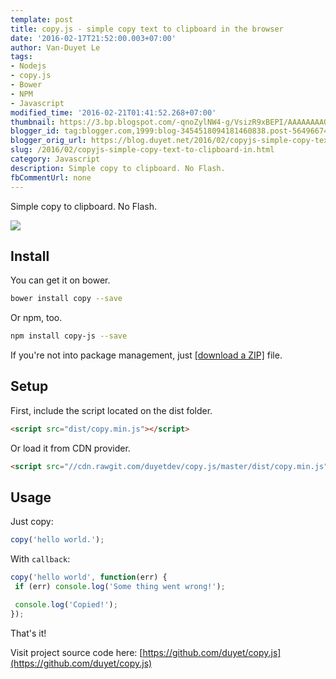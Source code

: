 ```yaml
---
template: post
title: copy.js - simple copy text to clipboard in the browser
date: '2016-02-17T21:52:00.003+07:00'
author: Van-Duyet Le
tags:
- Nodejs
- copy.js
- Bower
- NPM
- Javascript
modified_time: '2016-02-21T01:41:52.268+07:00'
thumbnail: https://3.bp.blogspot.com/-qnoZylNW4-g/VsizR9xBEPI/AAAAAAAAQAw/fR-qHa0ccjk/s1600/copyjs.png
blogger_id: tag:blogger.com,1999:blog-3454518094181460838.post-5649667418340185075
blogger_orig_url: https://blog.duyet.net/2016/02/copyjs-simple-copy-text-to-clipboard-in.html
slug: /2016/02/copyjs-simple-copy-text-to-clipboard-in.html
category: Javascript
description: Simple copy to clipboard. No Flash.
fbCommentUrl: none
---
```


Simple copy to clipboard. No Flash.

![](https://3.bp.blogspot.com/-qnoZylNW4-g/VsizR9xBEPI/AAAAAAAAQAw/fR-qHa0ccjk/s1600/copyjs.png)

## Install ##
You can get it on bower. 

```bash
bower install copy --save
```

Or npm, too.

```bash
npm install copy-js --save
```

If you're not into package management, just [[download a ZIP]](https://github.com/duyet/copy.js/archive/master.zip) file.

## Setup ##
First, include the script located on the dist folder.

```html
<script src="dist/copy.min.js"></script>
```

Or load it from CDN provider.

```html
<script src="//cdn.rawgit.com/duyetdev/copy.js/master/dist/copy.min.js"></script>
```

## Usage ##
Just copy:

```js
copy('hello world.');
```

With `callback`:

```js
copy('hello world', function(err) {
 if (err) console.log('Some thing went wrong!');

 console.log('Copied!');
});
```

That's it!

Visit project source code here: [https://github.com/duyet/copy.js](https://github.com/duyet/copy.js)
